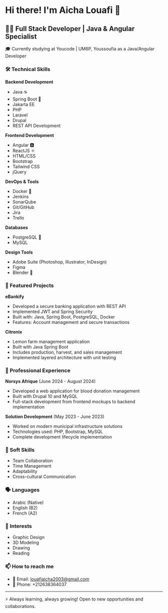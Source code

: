 # Hi there! I'm Aicha Louafi 👋

## 👩‍💻 Full Stack Developer | Java & Angular Specialist

🎓 Currently studying at Youcode | UM6P, Youssoufia as a Java/Angular Developer

### 🛠️ Technical Skills

**Backend Development**
- Java ☕
- Spring Boot 🍃
- Jakarta EE
- PHP
- Laravel
- Drupal
- REST API Development

**Frontend Development**
- Angular 🅰️
- ReactJS ⚛️
- HTML/CSS 
- Bootstrap
- Tailwind CSS
- jQuery

**DevOps & Tools**
- Docker 🐳
- Jenkins
- SonarQube
- Git/GitHub
- Jira
- Trello

**Databases**
- PostgreSQL 🐘
- MySQL

**Design Tools**
- Adobe Suite (Photoshop, Illustrator, InDesign)
- Figma
- Blender 🎨

### 🚀 Featured Projects

**eBankify**
- Developed a secure banking application with REST API
- Implemented JWT and Spring Security
- Built with: Java, Spring Boot, PostgreSQL, Docker
- Features: Account management and secure transactions

**Citronix**
- Lemon farm management application
- Built with Java Spring Boot
- Includes production, harvest, and sales management
- Implemented layered architecture with unit testing

### 💼 Professional Experience

**Norsys Afrique** (June 2024 - August 2024)
- Developed a web application for blood donation management
- Built with Drupal 10 and MySQL
- Full-stack development from frontend mockups to backend implementation

**Solution Development** (May 2023 - June 2023)
- Worked on modern municipal infrastructure solutions
- Technologies used: PHP, Bootstrap, MySQL
- Complete development lifecycle implementation

### 🌟 Soft Skills
- Team Collaboration
- Time Management
- Adaptability
- Cross-cultural Communication

### 🗣️ Languages
- Arabic (Native)
- English (B2)
- French (A2)

### 🎨 Interests
- Graphic Design
- 3D Modeling
- Drawing
- Reading

### 📫 How to reach me
- 📧 Email: louafiaicha2003@gmail.com
- 📱 Phone: +212638364037

---
⚡ Always learning, always growing! Open to new opportunities and collaborations.
